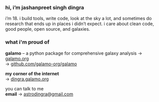 ### hi, i’m jashanpreet singh dingra

i’m 18. i build tools, write code, look at the sky a lot, and sometimes do research that ends up in places i didn’t expect.
i care about clean code, good people, open source, and galaxies.

### what i'm proud of

**galamo** – a python package for comprehensive galaxy analysis
→ [galamo.org](https://www.galamo.org)  
→ [github.com/galamo-org/galamo](https://github.com/galamo-org/galamo)

**my corner of the internet**  
→ [dingra.galamo.org](https://dingra.galamo.org)

you can talk to me  
**email** → astrodingra@gmail.com  

